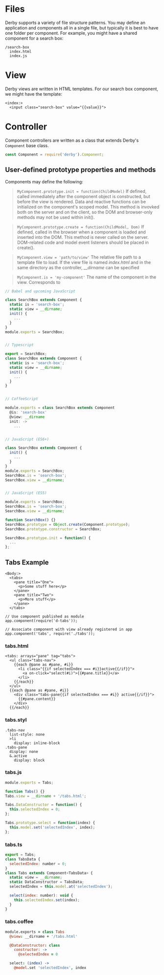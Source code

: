 # Files

Derby supports a variety of file structure patterns. You may define an application and components all in a single file, but typically it is best to have one folder per component. For example, you might have a shared component for a search box:

```
/search-box
  index.html
  index.js
```

# View

Derby views are written in HTML templates. For our search box component, we might have the template:

```derby
<index:>
  <input class="search-box" value="{{value}}">
```

# Controller

Component controllers are written as a class that extends Derby's `Component` base class.

```js
const Component = require('derby').Component;
```

## User-defined prototype properties and methods

Components may define the following:

> `MyComponent.prototype.init = function(ChildModel)` If defined, called immediately after the component object is constructed, but before the view is rendered. Data and reactive functions can be initialized on the component's scoped model. This method is invovked both on the server and on the client, so the DOM and browser-only methods may not be used within init().

> `MyComponent.prototype.create = function(ChildModel, Dom)` If defined, called in the browser when a component is loaded and inserted into the DOM. This method is never called on the server. DOM-related code and model event listeners should be placed in create().

> `MyComponent.view = 'path/to/view'` The relative file path to a template file to load. If the view file is named *index.html* and in the same directory as the controller, *\__dirname* can be specified

> `MyComponent.is = 'my-component'` The name of the component in the view. Corresponds to


```js
// Babel and upcoming JavaScript

class SearchBox extends Component {
  static is = 'search-box';
  static view = __dirname;
  init() {
    ...
  }
}
module.exports = SearchBox;


// Typescript

export = SearchBox;
class SearchBox extends Component {
  static is = 'search-box';
  static view = __dirname;
  init() {
    ...
  }
}


// CoffeeScript

module.exports = class SearchBox extends Component
  @is: 'search-box'
  @view: __dirname
  init: ->
    ...


// JavaScript (ES6+)

class SearchBox extends Component {
  init() {
    ...
  }
}
module.exports = SearchBox;
SearchBox.is = 'search-box';
SearchBox.view = __dirname;


// JavaScript (ES5)

module.exports = SearchBox;
SearchBox.is = 'search-box';
SearchBox.view = __dirname;

function SearchBox() {}
SearchBox.prototype = Object.create(Component.prototype);
SearchBox.prototype.constructor = SearchBox;

SearchBox.prototype.init = function() {
  ...
};
```


## Tabs Example

```
<Body:>
  <tabs>
    <pane title="One">
      <p>Some stuff here</p>
    </pane>
    <pane title="Two">
      <p>More stuff</p>
    </pane>
  </tabs>
```

```
// Use component published as module
app.component(require('d-tabs'));

// Associate component with view already registered in app
app.component('tabs', require('./tabs'));
```

### tabs.html

```derby
<tabs: arrays="pane" tag="tabs">
  <ul class="tabs-nav">
    {{each @pane as #pane, #i}}
      <li class="{{if selectedIndex === #i}}active{{/if}}">
        <a on-click="select(#i)">{{#pane.title}}</a>
      </li>
    {{/each}}
  </ul>
  {{each @pane as #pane, #i}}
    <div class="tabs-pane{{if selectedIndex === #i}} active{{/if}}">
      {{#pane.content}}
    </div>
  {{/each}}
```

### tabs.styl
```styl
.tabs-nav
  list-style: none
  >li
    display: inline-block
.tabs-pane
  display: none
  &.active
    display: block
```

### tabs.js
```js
module.exports = Tabs;

function Tabs() {}
Tabs.view = __dirname + '/tabs.html';

Tabs.DataConstructor = function() {
  this.selectedIndex = 0;
};

Tabs.prototype.select = function(index) {
  this.model.set('selectedIndex', index);
};
```

### tabs.ts
```js
export = Tabs;
class TabsData {
  selectedIndex: number = 0;
}
class Tabs extends Component<TabsData> {
  static view = __dirname;
  static DataConstructor = TabsData;
  selectedIndex = this.model.at('selectedIndex');

  select(index: number): void {
    this.selectedIndex.set(index);
  }
}
```

### tabs.coffee
```coffee
module.exports = class Tabs
  @view: __dirname + '/tabs.html'

  @DataConstructor: class
    constructor: ->
      @selectedIndex = 0

  select: (index) ->
    @model.set 'selectedIndex', index
```

